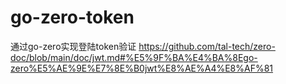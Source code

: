 # go-zero-token
通过go-zero实现登陆token验证
https://github.com/tal-tech/zero-doc/blob/main/doc/jwt.md#%E5%9F%BA%E4%BA%8Ego-zero%E5%AE%9E%E7%8E%B0jwt%E8%AE%A4%E8%AF%81
